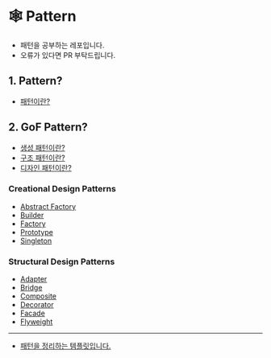 # 🕸️ Pattern
- 패턴을 공부하는 레포입니다.
- 오류가 있다면 PR 부탁드립니다.

## 1. Pattern?
* [패턴이란? ](patterns/1_Pattern/what_is_pattern.md)

## 2. GoF Pattern?
* [생성 패턴이란? ](patterns/2_GoF_Pattern/introduction_to_creational_desing_patterns.md)
* [구조 패턴이란? ](patterns/2_GoF_Pattern/introduction_to_structural_desing_patterns.md)
* [디자인 패턴이란? ](patterns/2_GoF_Pattern/what_is_design_pattern.md)

### Creational Design Patterns
* [Abstract Factory ](patterns/2_GoF_Pattern/1_Creational_Design_Patterns/what_is_abstract_fectory_pattern.md)
* [Builder ](patterns/2_GoF_Pattern/1_Creational_Design_Patterns/what_is_builder_pattern.md)
* [Factory ](patterns/2_GoF_Pattern/1_Creational_Design_Patterns/what_is_factory_pattern.md)
* [Prototype ](patterns/2_GoF_Pattern/1_Creational_Design_Patterns/what_is_prototype_pattern.md)
* [Singleton ](patterns/2_GoF_Pattern/1_Creational_Design_Patterns/what_is_singleton_pattern.md)

### Structural Design Patterns
* [Adapter ](patterns/2_GoF_Pattern/2_Structural_Design_Patterns/what_is_adapter_pattern.md)
* [Bridge ](patterns/2_GoF_Pattern/2_Structural_Design_Patterns/what_is_bridge_pattern.md)
* [Composite ](patterns/2_GoF_Pattern/2_Structural_Design_Patterns/what_is_composite_pattern.md)
* [Decorator ](patterns/2_GoF_Pattern/2_Structural_Design_Patterns/what_is_decorator_pattern.md)
* [Facade ](patterns/2_GoF_Pattern/2_Structural_Design_Patterns/what_is_facade_pattern.md)
* [Flyweight ](patterns/2_GoF_Pattern/2_Structural_Design_Patterns/what_is_flyweight_pattern.md)

---
* [패턴을 정리하는 템플릿입니다.](https://github.com/hyunwook13/Pattern/blob/main/Template.md "템플릿")
